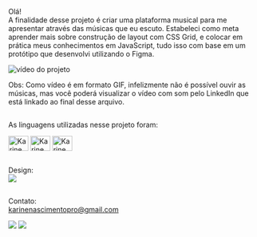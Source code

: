 Olá! <br>
A finalidade desse projeto é criar uma plataforma musical para me apresentar através das músicas que eu escuto. Estabeleci como meta aprender mais sobre construção de layout com CSS Grid, e colocar em prática meus conhecimentos em JavaScript, tudo isso com base em um protótipo que desenvolvi utilizando o Figma. 

![vídeo do projeto](https://github.com/karine-nascimento/Playlist-Project/blob/main/video.gif)

Obs: Como vídeo é em formato GIF, infelizmente não é possível ouvir as músicas, mas você poderá visualizar o vídeo com som pelo LinkedIn que está linkado ao final desse arquivo.

## 

As linguagens utilizadas nesse projeto foram:
<div>
<img align="center" height="30" width="40" alt="Karine.CSS" src="https://cdn.jsdelivr.net/gh/devicons/devicon/icons/css3/css3-plain-wordmark.svg"/>
<img align="center" height="30" width="40" alt="Karine.HTML" src="https://cdn.jsdelivr.net/gh/devicons/devicon/icons/html5/html5-plain-wordmark.svg"/>
<img align="center" height="30" width="40" alt="Karine.JS" src="https://cdn.jsdelivr.net/gh/devicons/devicon/icons/javascript/javascript-plain.svg"/>       
</div> 

##
Design: <br>
<a href="https://www.figma.com/file/QkxWxmA49ZILogQyUOoG4e/m%C3%BAsicas?node-id=0%3A1" target="_blank"><img src="https://img.shields.io/badge/Figma-F24E1E?style=for-the-badge&logo=figma&logoColor=white"/></a>

##
<div>
  
  Contato: <br>
  karinenascimentopro@gmail.com
  <div>
<a href="https://www.instagram.com/sskahj/" target="_blank"><img src="https://img.shields.io/badge/Instagram-E4405F?style=for-the-badge&logo=instagram&logoColor=white"/></a>
<a href="https://www.linkedin.com/posts/karine-nascimentohs_linkedin-javascript-css-activity-6977028956436750336-kuIa?utm_source=share&utm_medium=member_desktop" target="_blank"><img src="https://img.shields.io/badge/LinkedIn-0077B5?style=for-the-badge&logo=linkedin&logoColor=white"/></a>
  </div>
  

</div>
